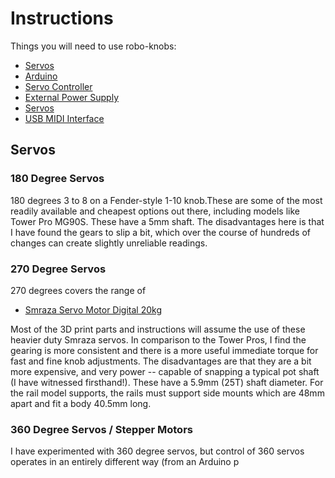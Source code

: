 # Instructions

Things you will need to use robo-knobs:
- [Servos](https://github.com/narad/robo-knob/main/instructions/README.md#Servos)
- [Arduino](https://github.com/narad/robo-knob/edit/main/instructions/README.md#Arduino)
- [Servo Controller](https://github.com/narad/robo-knob/edit/main/instructions/README.md#Servo-Controller)
- [External Power Supply](https://github.com/narad/robo-knob/edit/main/instructions/README.md#external-power-supply)
- [Servos](https://github.com/narad/robo-knob/edit/main/instructions/README.md#Servos)
- [USB MIDI Interface](https://github.com/narad/robo-knob/edit/main/instructions/README.md#Servos)


## Servos

### 180 Degree Servos

180 degrees  3 to 8 on a Fender-style 1-10 knob.These are some of the most readily available and cheapest options out there, including models like Tower Pro MG90S.  These have a 5mm shaft.  The disadvantages here is that I have found the gears to slip a bit, which over the course of hundreds of changes can create slightly unreliable readings.

### 270 Degree Servos

270 degrees covers the range of 

- [Smraza Servo Motor Digital 20kg](https://www.amazon.co.jp/gp/product/B087D1LWB3/ref=ppx_yo_dt_b_asin_title_o07_s00?ie=UTF8&psc=1)

Most of the 3D print parts and instructions will assume the use of these heavier duty Smraza servos.  In comparison to the Tower Pros, I find the gearing is more consistent and there is a more useful immediate torque for fast and fine knob adjustments.  The disadvantages are that they are a bit more expensive, and very power -- capable of snapping a typical pot shaft (I have witnessed firsthand!).  These have a 5.9mm (25T) shaft diameter.  For the rail model supports, the rails must support side mounts which are 48mm apart and fit a body 40.5mm long.

### 360 Degree Servos / Stepper Motors

I have experimented with 360 degree servos, but control of 360 servos operates in an entirely different way (from an Arduino p
